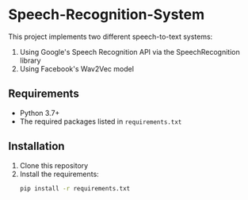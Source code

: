 # Speech-Recognition-System

This project implements two different speech-to-text systems:
1. Using Google's Speech Recognition API via the SpeechRecognition library
2. Using Facebook's Wav2Vec model

## Requirements

- Python 3.7+
- The required packages listed in `requirements.txt`

## Installation

1. Clone this repository
2. Install the requirements:
   ```bash
   pip install -r requirements.txt
